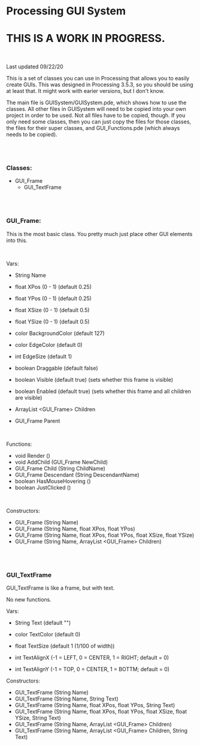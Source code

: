 # Processing GUI System

# THIS IS A WORK IN PROGRESS.

<br />

Last updated 09/22/20

This is a set of classes you can use in Processing that allows you to easily create GUIs. This was designed in Processing 3.5.3, so you should be using at least that. It might work with earier versions, but I don't know.

The main file is GUISystem/GUISystem.pde, which shows how to use the classes. All other files in GUISystem will need to be copied into your own project in order to be used. Not all files have to be copied, though. If you only need some classes, then you can just copy the files for those classes, the files for their super classes, and GUI_Functions.pde (which always needs to be copied).


<br />
<br />


### Classes:

- GUI_Frame
  - GUI_TextFrame


<br />
<br />


### GUI_Frame:

This is the most basic class. You pretty much just place other GUI elements into this.

<br />

Vars:

- String Name

- float XPos (0 - 1) (default 0.25)
- float YPos (0 - 1) (default 0.25)
- float XSize (0 - 1) (default 0.5)
- float YSize (0 - 1) (default 0.5)

- color BackgroundColor (default 127)
- color EdgeColor (default 0)
- int EdgeSize (default 1)

- boolean Draggable (default false)
- boolean Visible (default true) (sets whether this frame is visible)
- boolean Enabled (default true) (sets whether this frame and all children are visible)

- ArrayList <GUI_Frame> Children
- GUI_Frame Parent

<br />

Functions:

- void Render ()
- void AddChild (GUI_Frame NewChild)
- GUI_Frame Child (String ChildName)
- GUI_Frame Descendant (String DescendantName)
- boolean HasMouseHovering ()
- boolean JustClicked ()

<br />

Constructors:

- GUI_Frame (String Name)
- GUI_Frame (String Name, float XPos, float YPos)
- GUI_Frame (String Name, float XPos, float YPos, float XSize, float YSize)
- GUI_Frame (String Name, ArrayList <GUI_Frame> Children)


<br />
<br />


### GUI_TextFrame

GUI_TextFrame is like a frame, but with text.

No new functions.

Vars:

- String Text (default "")
- color TextColor (default 0)
- float TextSize (default 1 (1/100 of width))

- int TextAlignX (-1 = LEFT, 0 = CENTER, 1 = RIGHT; default = 0)
- int TextAlignY (-1 = TOP, 0 = CENTER, 1 = BOTTM; default = 0)

Constructors:

- GUI_TextFrame (String Name)
- GUI_TextFrame (String Name, String Text)
- GUI_TextFrame (String Name, float XPos, float YPos, String Text)
- GUI_TextFrame (String Name, float XPos, float YPos, float XSize, float YSize, String Text)
- GUI_TextFrame (String Name, ArrayList <GUI_Frame> Children)
- GUI_TextFrame (String Name, ArrayList <GUI_Frame> Children, String Text)